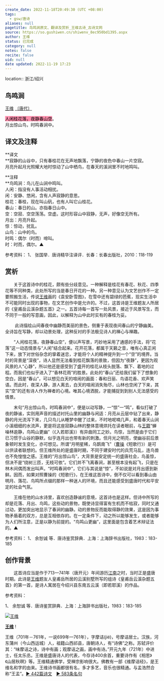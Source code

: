 ```yaml
---
create_date: 2022-11-18T20:49:30 (UTC +08:00)
tags:
  - gsw/唐诗
aliases: null
pagetitle: 鸟鸣涧原文、翻译及赏析_王维古诗_古诗文网
source: https://so.gushiwen.cn/shiwenv_8ec950bd1395.aspx
author: 王维
status: 已完成
category: null
notes: false
recite: false
uid: null
date updated: 2022-11-19 17:23
---
```


location:: 浙江/绍兴

## 鸟鸣涧

[王维](https://so.gushiwen.cn/authorv_52fceee85532.aspx) [〔唐代〕](https://so.gushiwen.cn/shiwens/default.aspx?cstr=%e5%94%90%e4%bb%a3)

<mark style="background: #FF5582A6;">人闲桂花落，夜静春山空</mark>。\
月出惊山鸟，时鸣春涧中。

## 译文及注释

**译文\
**寂静的山谷中，只有春桂花在无声地飘落，宁静的夜色中春山一片空寂。\
月亮升起月光照耀大地时惊动了山中栖鸟，在春天的溪涧里不时地鸣叫。

**注释\
**鸟鸣涧：鸟儿在山涧中鸣叫。\
人闲：指没有人事活动相扰。\
闲：安静、悠闲，含有人声寂静的意思。\
桂花：春桂，现在叫山矾，也有人叫它山桂花。\
春山：春日的山。亦指春日山中。\
空：空寂、空空荡荡。空虚。这时形容山中寂静，无声，好像空无所有。\
月出：月亮升起。\
惊：惊动，扰乱。\
山鸟：山中的鸟。\
时鸣：偶尔（时而）啼叫。\
时：时而，偶尔。▲

参考资料：
1、 张国举．唐诗精华注译评．长春：长春出版社，2010：118-119

## 赏析

　　关于这首诗中的桂花，颇有些分歧意见。一种解释是桂花有春花、秋花、四季花等不同种类，此处所写的当是春日开花的一种。另一种意见认为文艺创作不一定要照搬生活，传说[王维](https://so.gushiwen.cn/authorv_52fceee85532.aspx)画的《袁安卧雪图》，在雪中还有碧绿的芭蕉，现实生活中不可能同时出现的事物，在文艺创作中是允许的。不过，这首诗是王维题友人所居的《皇甫岳云溪杂题五首》之一。五首诗每一首写一处风景，接近于风景写生，而不同于一般的写意画，因此，以解释为山中此时实有的春桂为妥。

 　　此诗描绘山间春夜中幽静而美丽的景色，侧重于表现夜间春山的宁静幽美。全诗旨在写静，却以动景处理，这种反衬的手法极见诗人的禅心与禅趣。

　　“人闲桂花落，夜静春山空”，便以声写景，巧妙地采用了通感的手法，将“花落”这一动态情景与“人闲”结合起来。花开花落，都属于天籁之音，唯有心真正闲下来，放下对世俗杂念的挚着迷恋，才能将个人的精神提升到一个“空”的境界。当时的背景是“深夜”，诗人显然无法看到桂花飘落的景致，但因为“夜静”，更因为观风景的人“心静”，所以他还是感受到了盛开的桂花从枝头脱落、飘下、着地的过程。而我们也似乎进入了“香林花雨”的胜景。此处的“春山”还给我们留下了想象的空白，因是“春山”，可以想见白天的喧闹的画面：春和日丽、鸟语花香、欢声笑语。而此时，夜深人静，游人离去，白天的喧闹消失殆尽，山林也空闲了下来，其实“空”的还有诗人作为禅者的心境。唯其心境洒脱，才能捕捉到到别人无法感受的情景。

　　末句“月出惊山鸟，时鸣春涧中”，便是以动写静，一“惊”一“鸣”，看似打破了夜的静谧，实则用声音的描述衬托山里的幽静与闲适：月亮从云层中钻了出来，静静的月光流泻下来，几只鸟儿从睡梦中醒了过来，不时地呢喃几声，和着春天山涧小溪细细的水流声，更是将这座寂静山林的整体意境烘托在读者眼前，与[王籍](https://so.gushiwen.cn/authorv_4d0f46e80ecd.aspx)“蝉噪林逾静，鸟鸣山更幽”（《入若耶溪》）有异曲同工之妙。鸟惊，当然是由于它们已习惯于山谷的静默，似乎连月出也带有新的刺激。但月光之明亮，使幽谷前后景象顿时发生变化，亦可想见。所谓“月明星稀，乌鹊南飞”（[曹操](https://so.gushiwen.cn/authorv_f4d9b1ed94dc.aspx)《短歌行》）是可以供读者联想的。但王维所处的是盛唐时期，不同于建安时代的兵荒马乱，连鸟兽也不免惶惶之感。王维的“月出惊山鸟”，大背景是安定统一的盛唐社会，鸟虽惊，但决不是“绕树三匝，无枝可依”。它们并不飞离春涧，甚至根本没有起飞，只是在林木间偶而发出叫声。“时鸣春涧中”，它们与其说是“惊”，不如说是对月出感到新鲜。因而，如果对照曹操的《短歌行》，在王维这首诗中，倒不仅可以看到春山由明月、落花、鸟鸣所点缀的那样一种迷人的环境，而且还能感受到盛唐时代和平安定的社会气氛。

　　王维在他的山水诗里，喜欢创造静谧的意境，这首诗也是这样。但诗中所写的却是花落、月出、鸟鸣，这些动的景物，既使诗显得富有生机而不枯寂，同时又通过动，更加突出地显示了春涧的幽静。动的景物反而能取得静的效果，这是因为事物矛盾着的双方，总是互相依存的。在一定条件下，动之所以能够发生，或者能够为人们所注意，正是以静为前提的。“鸟鸣山更幽”，这里面是包含着艺术辩证法的。▲

参考资料：
1、 余恕诚 等．唐诗鉴赏辞典．上海：上海辞书出版社，1983：183-185

## 创作背景

　　这首诗应当是作于713—741年（唐开元）年间游历[江南](https://so.gushiwen.cn/authorv_487654addba8.aspx)之时，当时正是盛唐时期。此诗是[王维](https://so.gushiwen.cn/authorv_52fceee85532.aspx)题友人皇甫岳所居的云溪别墅所写的组诗《皇甫岳云溪杂题五首》的第一首，是诗人寓居在今绍兴县东南五云溪（即若耶溪）的作品。

参考资料：

1、 余恕诚 等．唐诗鉴赏辞典．上海：上海辞书出版社，1983：183-185

[![王维](https://song.gushiwen.cn/authorImg/wangwei.jpg)](https://so.gushiwen.cn/authorv_52fceee85532.aspx)

[**王维**](https://so.gushiwen.cn/authorv_52fceee85532.aspx) !

王维（701年－761年，一说699年—761年），字摩诘(jié)，号摩诘居士。汉族，河东蒲州（今山西运城）人，祖籍山西祁县，唐朝诗人，有“诗佛”之称。苏轼评价其：“味摩诘之诗，诗中有画；观摩诘之画，画中有诗。”开元九年（721年）中进士，任太乐丞。王维是盛唐诗人的代表，今存诗400余首，重要诗作有《相思》《山居秋暝》等。王维精通佛学，受禅宗影响很大。佛教有一部《维摩诘经》，是王维名和字的由来。王维诗书画都很有名，多才多艺，音乐也很精通。与孟浩然合称“王孟”。[► 442篇诗文](https://so.gushiwen.cn/shiwens/default.aspx?astr=%e7%8e%8b%e7%bb%b4)　[► 583条名句](https://so.gushiwen.cn/mingjus/default.aspx?astr=%e7%8e%8b%e7%bb%b4)
